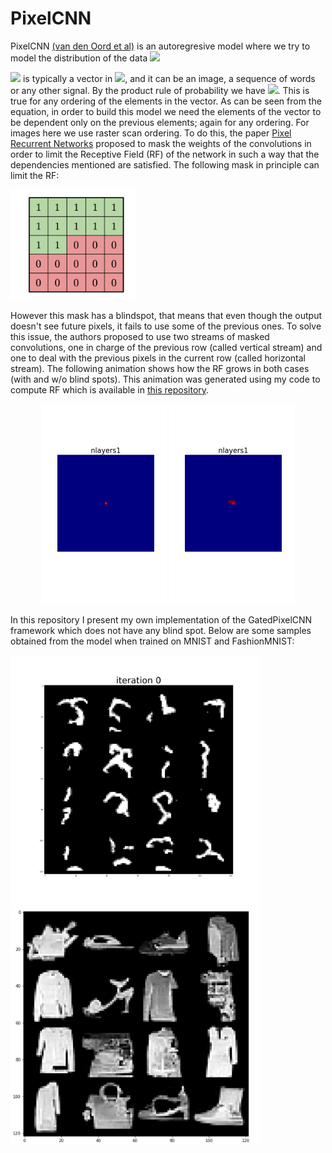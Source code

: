 # PixelCNN

PixelCNN [(van den Oord et al)](https://arxiv.org/pdf/1606.05328.pdf) is an autoregresive model where we try to model the distribution of the data  ![](https://latex.codecogs.com/svg.latex?p(\textbf&space;x)) 


![](https://latex.codecogs.com/svg.latex?\textbf&space;x)  is typically a vector in ![](https://latex.codecogs.com/svg.latex?\textbf&space;R^n), and it can be an image, a sequence of words or any other signal.
By the product rule of probability we have ![](https://latex.codecogs.com/svg.latex?p(\textbf&space;x)=p(x_1)p(x_2|x_1)\dots&space;p(x_n|x_{n-1}\dots&space;x_2,x_1)).
This is true for any ordering of the elements in the vector. 
As can be seen from the equation, in order to build this model we need the elements of the vector to be dependent only on the previous elements; again for any ordering. For images here we use raster scan ordering. To do this, the paper [Pixel Recurrent Networks](https://arxiv.org/pdf/1601.06759.pdf) proposed to mask the weights of the convolutions in order to limit the Receptive Field (RF) of the network in such a way that the dependencies mentioned are satisfied. The following mask in principle can limit the RF:

<img src="mask.png" alt="drawing" width="200"/>

However this mask has a blindspot, that means that even though the output doesn't see future pixels, it fails to use some of the previous ones.
To solve this issue, the authors proposed to use two streams of masked convolutions, one in charge of the previous row (called vertical stream) and one to deal with the previous pixels in the current row (called horizontal stream). The following animation shows how the RF grows in both cases (with and w/o blind spots). This animation was generated using my code to compute RF which is available in [this repository](https://github.com/rogertrullo/Receptive-Field-in-Pytorch).
<div style="text-align:center"><img src="blind_spot.gif" alt="drawing" width="200"/>  <img src="noblind_spot.gif" alt="drawing" width="200"/></div>


In this repository I present my own implementation of the GatedPixelCNN framework which does not have any blind spot. Below are some samples obtained from the model when trained on MNIST and FashionMNIST:

<p float="left">
  <img src="digits.gif" width="400" />
  <img src="fashion.png" width="400" /> 
</p>
